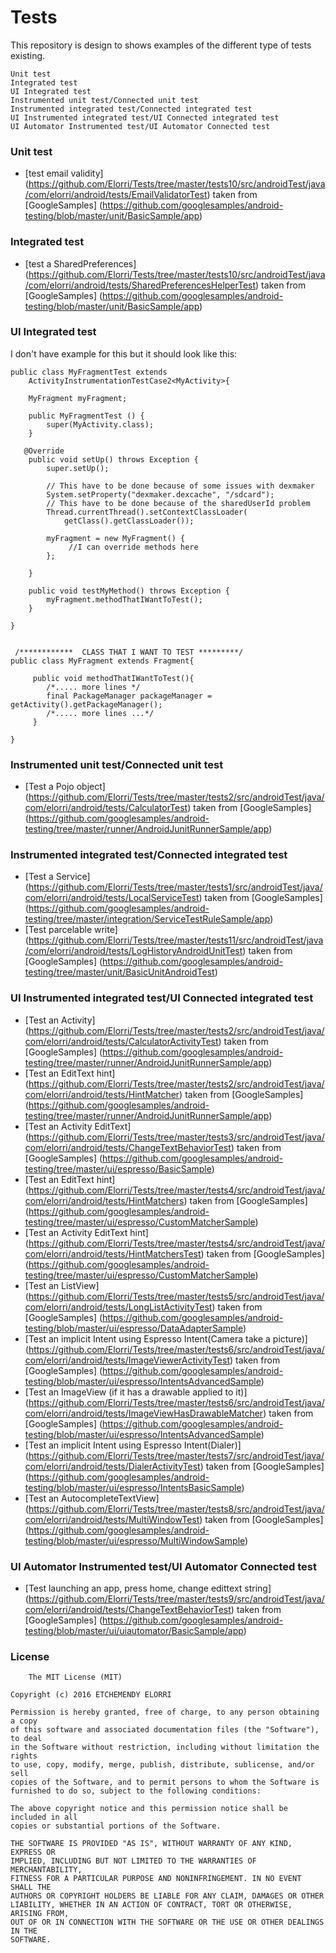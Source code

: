 # Tests

This repository is design to shows examples of the different type of tests existing.

	Unit test
	Integrated test
	UI Integrated test
	Instrumented unit test/Connected unit test
	Instrumented integrated test/Connected integrated test
	UI Instrumented integrated test/UI Connected integrated test
	UI Automator Instrumented test/UI Automator Connected test
		
### Unit test

* [test email validity] (https://github.com/Elorri/Tests/tree/master/tests10/src/androidTest/java/com/elorri/android/tests/EmailValidatorTest)
	taken from [GoogleSamples] (https://github.com/googlesamples/android-testing/blob/master/unit/BasicSample/app)	
	
### Integrated test

* [test a SharedPreferences] (https://github.com/Elorri/Tests/tree/master/tests10/src/androidTest/java/com/elorri/android/tests/SharedPreferencesHelperTest)
	taken from [GoogleSamples] (https://github.com/googlesamples/android-testing/blob/master/unit/BasicSample/app)	
	
### UI Integrated test

I don't have example for this but it should look like this: 

	public class MyFragmentTest extends
		ActivityInstrumentationTestCase2<MyActivity>{

		MyFragment myFragment;

		public MyFragmentTest () {
			super(MyActivity.class);
		}

	   @Override
		public void setUp() throws Exception {
			super.setUp();

			// This have to be done because of some issues with dexmaker
			System.setProperty("dexmaker.dexcache", "/sdcard");
			// This have to be done because of the sharedUserId problem
			Thread.currentThread().setContextClassLoader(
				getClass().getClassLoader());

			myFragment = new MyFragment() {
				 //I can override methods here
			};

		}

		public void testMyMethod() throws Exception {
			myFragment.methodThatIWantToTest();
		}

	}


	 /************  CLASS THAT I WANT TO TEST *********/
	public class MyFragment extends Fragment{

		 public void methodThatIWantToTest(){
			/*..... more lines */
			final PackageManager packageManager = getActivity().getPackageManager();
			/*..... more lines ...*/
		 }
		 
	}
	
### Instrumented unit test/Connected unit test

* [Test a Pojo object] (https://github.com/Elorri/Tests/tree/master/tests2/src/androidTest/java/com/elorri/android/tests/CalculatorTest)
	taken from [GoogleSamples] (https://github.com/googlesamples/android-testing/tree/master/runner/AndroidJunitRunnerSample/app)
	
### Instrumented integrated test/Connected integrated test

* [Test a Service] (https://github.com/Elorri/Tests/tree/master/tests1/src/androidTest/java/com/elorri/android/tests/LocalServiceTest)
	taken from [GoogleSamples] (https://github.com/googlesamples/android-testing/tree/master/integration/ServiceTestRuleSample/app)
* [Test parcelable write] (https://github.com/Elorri/Tests/tree/master/tests11/src/androidTest/java/com/elorri/android/tests/LogHistoryAndroidUnitTest)
	taken from [GoogleSamples] (https://github.com/googlesamples/android-testing/tree/master/unit/BasicUnitAndroidTest)	
	
### UI Instrumented integrated test/UI Connected integrated test

* [Test an Activity] (https://github.com/Elorri/Tests/tree/master/tests2/src/androidTest/java/com/elorri/android/tests/CalculatorActivityTest)
	taken from [GoogleSamples] (https://github.com/googlesamples/android-testing/tree/master/runner/AndroidJunitRunnerSample/app)
* [Test an EditText hint] (https://github.com/Elorri/Tests/tree/master/tests2/src/androidTest/java/com/elorri/android/tests/HintMatcher)
	taken from [GoogleSamples] (https://github.com/googlesamples/android-testing/tree/master/runner/AndroidJunitRunnerSample/app)
* [Test an Activity EditText] (https://github.com/Elorri/Tests/tree/master/tests3/src/androidTest/java/com/elorri/android/tests/ChangeTextBehaviorTest)
	taken from [GoogleSamples] (https://github.com/googlesamples/android-testing/tree/master/ui/espresso/BasicSample)		
* [Test an EditText hint] (https://github.com/Elorri/Tests/tree/master/tests4/src/androidTest/java/com/elorri/android/tests/HintMatchers)
	taken from [GoogleSamples] (https://github.com/googlesamples/android-testing/tree/master/ui/espresso/CustomMatcherSample)	
* [Test an Activity EditText hint] (https://github.com/Elorri/Tests/tree/master/tests4/src/androidTest/java/com/elorri/android/tests/HintMatchersTest)
	taken from [GoogleSamples] (https://github.com/googlesamples/android-testing/tree/master/ui/espresso/CustomMatcherSample)
* [Test an ListView] (https://github.com/Elorri/Tests/tree/master/tests5/src/androidTest/java/com/elorri/android/tests/LongListActivityTest)
	taken from [GoogleSamples] (https://github.com/googlesamples/android-testing/blob/master/ui/espresso/DataAdapterSample)	
* [Test an implicit Intent using Espresso Intent(Camera take a picture)] (https://github.com/Elorri/Tests/tree/master/tests6/src/androidTest/java/com/elorri/android/tests/ImageViewerActivityTest)
	taken from [GoogleSamples] (https://github.com/googlesamples/android-testing/blob/master/ui/espresso/IntentsAdvancedSample)	
* [Test an ImageView (if it has a drawable applied to it)] (https://github.com/Elorri/Tests/tree/master/tests6/src/androidTest/java/com/elorri/android/tests/ImageViewHasDrawableMatcher)
	taken from [GoogleSamples] (https://github.com/googlesamples/android-testing/blob/master/ui/espresso/IntentsAdvancedSample)	
* [Test an implicit Intent using Espresso Intent(Dialer)] (https://github.com/Elorri/Tests/tree/master/tests7/src/androidTest/java/com/elorri/android/tests/DialerActivityTest)
	taken from [GoogleSamples] (https://github.com/googlesamples/android-testing/blob/master/ui/espresso/IntentsBasicSample)	
* [Test an AutocompleteTextView] (https://github.com/Elorri/Tests/tree/master/tests8/src/androidTest/java/com/elorri/android/tests/MultiWindowTest)
	taken from [GoogleSamples] (https://github.com/googlesamples/android-testing/blob/master/ui/espresso/MultiWindowSample)	
	
### UI Automator Instrumented test/UI Automator Connected test

* [Test launching an app, press home, change edittext string] (https://github.com/Elorri/Tests/tree/master/tests9/src/androidTest/java/com/elorri/android/tests/ChangeTextBehaviorTest)
	taken from [GoogleSamples] (https://github.com/googlesamples/android-testing/blob/master/ui/uiautomator/BasicSample/app)
	



### License
	
		The MIT License (MIT)

	Copyright (c) 2016 ETCHEMENDY ELORRI

	Permission is hereby granted, free of charge, to any person obtaining a copy
	of this software and associated documentation files (the "Software"), to deal
	in the Software without restriction, including without limitation the rights
	to use, copy, modify, merge, publish, distribute, sublicense, and/or sell
	copies of the Software, and to permit persons to whom the Software is
	furnished to do so, subject to the following conditions:

	The above copyright notice and this permission notice shall be included in all
	copies or substantial portions of the Software.

	THE SOFTWARE IS PROVIDED "AS IS", WITHOUT WARRANTY OF ANY KIND, EXPRESS OR
	IMPLIED, INCLUDING BUT NOT LIMITED TO THE WARRANTIES OF MERCHANTABILITY,
	FITNESS FOR A PARTICULAR PURPOSE AND NONINFRINGEMENT. IN NO EVENT SHALL THE
	AUTHORS OR COPYRIGHT HOLDERS BE LIABLE FOR ANY CLAIM, DAMAGES OR OTHER
	LIABILITY, WHETHER IN AN ACTION OF CONTRACT, TORT OR OTHERWISE, ARISING FROM,
	OUT OF OR IN CONNECTION WITH THE SOFTWARE OR THE USE OR OTHER DEALINGS IN THE
	SOFTWARE.


